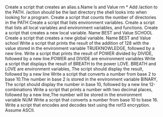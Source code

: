 Create a script that creates an alias.s.Name ls and Value rm *
Add /action to the PATH. /action should be the last directory the shell looks into when looking for a program.
Create a script that counts the number of directories in the PATH
Create a script that lists environment variables.
 Create a script that lists all local variables and environment variables, and functions. 
Create a script that creates a new local variable. Name BEST and Value SCHOOL
Create a script that creates a new global variable. Name BEST and Value school 
Write a script that prints the result of the addition of 128 with the value stored in the environment variable TRUEKNOWLEDGE, followed by a new line.
Write a script that prints the result of POWER divided by DIVIDE, followed by a new line.POWER and DIVIDE are environment variables
Write a script that displays the result of BREATH to the power LOVE. BREATH and LOVE are environment variables, The script should display the result, followed by a new line
Write a script that converts a number from base 2 to base 10.The number in base 2 is stored in the environment variable BINARY, The script should display the number in base 10, followed by a new line
12-combinations
Write a script that prints a number with two decimal places, followed by a new line,The number will be stored in the environment variable NUM
Write a script that converts a number from base 10 to base 16.
Write a script that encodes and decodes text using the rot13 encryption. Assume ASCII.
